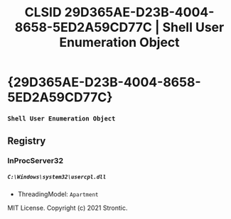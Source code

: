 ﻿---
title: "CLSID 29D365AE-D23B-4004-8658-5ED2A59CD77C | Shell User Enumeration Object"
excerpt: What is COM-Object CLSID 29D365AE-D23B-4004-8658-5ED2A59CD77C?
---

# {29D365AE-D23B-4004-8658-5ED2A59CD77C}

### `Shell User Enumeration Object`

## Registry


### InProcServer32

##### `C:\Windows\system32\usercpl.dll`
* ThreadingModel: `Apartment`

MIT License. Copyright (c) 2021 Strontic.


